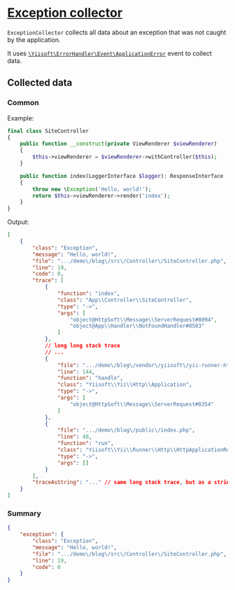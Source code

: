 # [Exception collector](./../../../src/Collector/ExceptionCollector.php)

`ExceptionCollector` collects all data about an exception that was not caught by the application.

It uses [`\Yiisoft\ErrorHandler\Event\ApplicationError`](https://github.com/yiisoft/error-handler/blob/master/src/Event/ApplicationError.php) event to collect data.

## Collected data

### Common

Example:

```php
final class SiteController
{
    public function __construct(private ViewRenderer $viewRenderer)
    {
        $this->viewRenderer = $viewRenderer->withController($this);
    }

    public function index(LoggerInterface $logger): ResponseInterface
    {
        throw new \Exception('Hello, world!');
        return $this->viewRenderer->render('index');
    }
}

```

Output:

```json
[
    {
        "class": "Exception",
        "message": "Hello, world!",
        "file": ".../demo\/blog\/src\/Controller\/SiteController.php",
        "line": 19,
        "code": 0,
        "trace": [
            {
                "function": "index",
                "class": "App\\Controller\\SiteController",
                "type": "->",
                "args": [
                    "object@HttpSoft\\Message\\ServerRequest#8094",
                    "object@App\\Handler\\NotFoundHandler#8503"
                ]
            },
            // long long stack trace
            // ...
            {
                "file": ".../demo\/blog\/vendor\/yiisoft\/yii-runner-http\/src\/HttpApplicationRunner.php",
                "line": 144,
                "function": "handle",
                "class": "Yiisoft\\Yii\\Http\\Application",
                "type": "->",
                "args": [
                    "object@HttpSoft\\Message\\ServerRequest#8354"
                ]
            },
            {
                "file": ".../demo\/blog\/public\/index.php",
                "line": 40,
                "function": "run",
                "class": "Yiisoft\\Yii\\Runner\\Http\\HttpApplicationRunner",
                "type": "->",
                "args": []
            }
        ],
        "traceAsString": "..." // same long stack trace, but as a string
    }
]
```

### Summary

```json
{
    "exception": {
        "class": "Exception",
        "message": "Hello, world!",
        "file": ".../demo\/blog\/src\/Controller\/SiteController.php",
        "line": 19,
        "code": 0
    }
}
```

